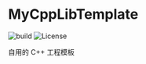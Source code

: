 MyCppLibTemplate
====

![build](https://github.com/akemimadoka/MyCppLibTemplate/actions/workflows/ci.yml/badge.svg)
![License](https://img.shields.io/badge/license-MIT-blue.svg)

自用的 C++ 工程模板

